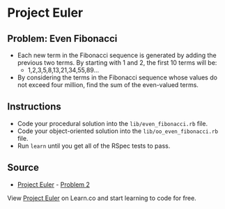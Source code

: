 # Project Euler

## Problem: Even Fibonacci

- Each new term in the Fibonacci sequence is generated by adding the previous two terms. By starting with 1 and 2, the first 10 terms will be:
    - 1,2,3,5,8,13,21,34,55,89...
- By considering the terms in the Fibonacci sequence whose values do not exceed four million, find the sum of the even-valued terms.

## Instructions
- Code your procedural solution into the `lib/even_fibonacci.rb` file.
- Code your object-oriented solution into the `lib/oo_even_fibonacci.rb` file.
- Run `learn` until you get all of the RSpec tests to pass.

## Source
- [Project Euler](https://projecteuler.net/) - [Problem 2](https://projecteuler.net/problem=2)

<p data-visibility='hidden'>View <a href='https://learn.co/lessons/project-euler-even-fibonacci' title='Project Euler'>Project Euler</a> on Learn.co and start learning to code for free.</p>
